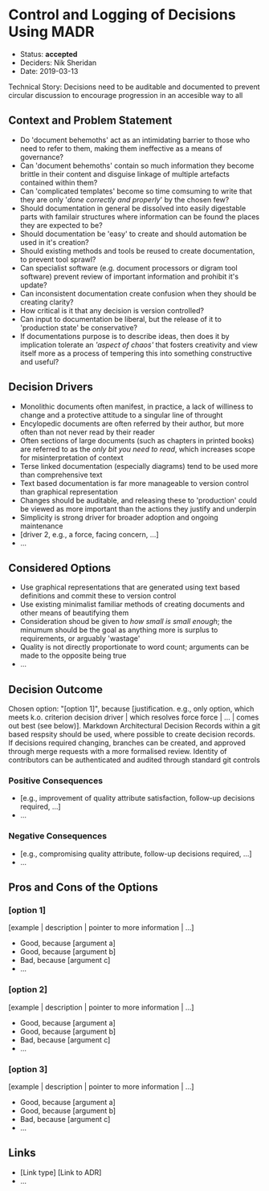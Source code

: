 # Control and Logging of Decisions Using MADR

* Status: **accepted** <!-- optional -->
* Deciders: Nik Sheridan <!-- optional -->
* Date: 2019-03-13 <!-- optional -->

Technical Story: Decisions need to be auditable and documented to prevent circular discussion to encourage progression in an accesible way to all<!-- optional -->

## Context and Problem Statement

* Do 'document behemoths' act as an intimidating barrier to those who need to refer to them, making them ineffective as a means of governance?
* Can 'document behemoths' contain so much information they become brittle in their content and disguise linkage of multiple artefacts contained within them?
* Can 'complicated templates' become so time comsuming to write that they are only '*done correctly and properly*' by the chosen few?
* Should documentation in general be dissolved into easily digestable parts with familair structures where information can be found the places they are expected to be?
* Should documentation be 'easy' to create and should automation be used in it's creation?
* Should existing methods and tools be reused to create documentation, to prevent tool sprawl?
* Can specialist software (e.g. document processors or digram tool software) prevent review of important information and prohibit it's update?
* Can inconsistent documentation create confusion when they should be creating clarity?
* How critical is it that any decision is version controlled?
* Can input to documentation be liberal, but the release of it to 'production state' be conservative?
* If documentations purpose is to describe ideas, then does it by implication tolerate an *'aspect of chaos'* that fosters creativity and view itself more as a process of tempering this into something constructive and useful?

## Decision Drivers <!-- optional -->

* Monolithic documents often manifest, in practice, a lack of williness to change and a protective attitude to a singular line of throught
* Encylopedic documents are often referred by their author, but more often than not never read by their reader
* Often sections of large documents (such as chapters in printed books) are referred to as the *only bit you need to read*, which increases scope for misinterpretation of context
* Terse linked documentation (especially diagrams) tend to be used more than comprehensive text
* Text based documentation is far more manageable to version control than graphical representation
* Changes should be auditable, and releasing these to 'production' could be viewed as more important than the actions they justify and underpin
* Simplicity is strong driver for broader adoption and ongoing maintenance
* [driver 2, e.g., a force, facing concern, …]
* … <!-- numbers of drivers can vary -->

## Considered Options

* Use graphical representations that are generated using text based definitions and commit these to version control
* Use existing minimalist familiar methods of creating documents and other means of beautifying them
* Consideration shoud be given to *how small is small enough*; the minumum should be the goal as anything more is surplus to requirements, or arguably 'wastage'
* Quality is not directly proportionate to word count; arguments can be made to the opposite being true
* … <!-- numbers of options can vary -->

## Decision Outcome

Chosen option: "[option 1]", because [justification. e.g., only option, which meets k.o. criterion decision driver | which resolves force force | … | comes out best (see below)].
Markdown Architectural Decision Records within a git based respsity should be used, where possible to create decision records.
If decisions required changing, branches can be created, and approved through merge requests with a more formalised review.
Identity of contributors can be authenticated and audited through standard git controls

### Positive Consequences <!-- optional -->

* [e.g., improvement of quality attribute satisfaction, follow-up decisions required, …]
* …

### Negative Consequences <!-- optional -->

* [e.g., compromising quality attribute, follow-up decisions required, …]
* …

## Pros and Cons of the Options <!-- optional -->

### [option 1]

[example | description | pointer to more information | …] <!-- optional -->

* Good, because [argument a]
* Good, because [argument b]
* Bad, because [argument c]
* … <!-- numbers of pros and cons can vary -->

### [option 2]

[example | description | pointer to more information | …] <!-- optional -->

* Good, because [argument a]
* Good, because [argument b]
* Bad, because [argument c]
* … <!-- numbers of pros and cons can vary -->

### [option 3]

[example | description | pointer to more information | …] <!-- optional -->

* Good, because [argument a]
* Good, because [argument b]
* Bad, because [argument c]
* … <!-- numbers of pros and cons can vary -->

## Links <!-- optional -->

* [Link type] [Link to ADR] <!-- example: Refined by [ADR-0005](0005-example.md) -->
* … <!-- numbers of links can vary -->